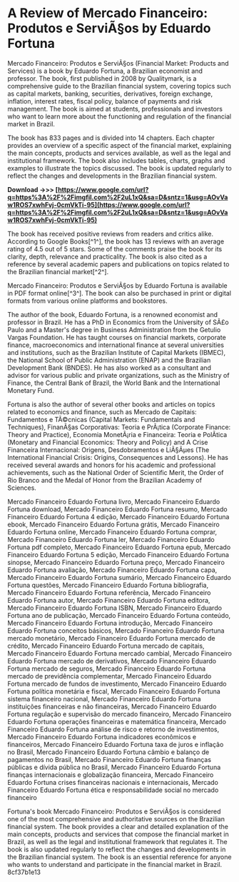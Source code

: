 
 
# A Review of Mercado Financeiro: Produtos e ServiÃ§os by Eduardo Fortuna
 
Mercado Financeiro: Produtos e ServiÃ§os (Financial Market: Products and Services) is a book by Eduardo Fortuna, a Brazilian economist and professor. The book, first published in 2008 by Qualitymark, is a comprehensive guide to the Brazilian financial system, covering topics such as capital markets, banking, securities, derivatives, foreign exchange, inflation, interest rates, fiscal policy, balance of payments and risk management. The book is aimed at students, professionals and investors who want to learn more about the functioning and regulation of the financial market in Brazil.
 
The book has 833 pages and is divided into 14 chapters. Each chapter provides an overview of a specific aspect of the financial market, explaining the main concepts, products and services available, as well as the legal and institutional framework. The book also includes tables, charts, graphs and examples to illustrate the topics discussed. The book is updated regularly to reflect the changes and developments in the Brazilian financial system.
 
**Download ->>> [https://www.google.com/url?q=https%3A%2F%2Fimgfil.com%2F2uL1xQ&sa=D&sntz=1&usg=AOvVaw1ROS7xwhFvj-0cmVkTi-95](https://www.google.com/url?q=https%3A%2F%2Fimgfil.com%2F2uL1xQ&sa=D&sntz=1&usg=AOvVaw1ROS7xwhFvj-0cmVkTi-95)**


 
The book has received positive reviews from readers and critics alike. According to Google Books[^1^], the book has 13 reviews with an average rating of 4.5 out of 5 stars. Some of the comments praise the book for its clarity, depth, relevance and practicality. The book is also cited as a reference by several academic papers and publications on topics related to the Brazilian financial market[^2^].
 
Mercado Financeiro: Produtos e ServiÃ§os by Eduardo Fortuna is available in PDF format online[^3^]. The book can also be purchased in print or digital formats from various online platforms and bookstores.
  
The author of the book, Eduardo Fortuna, is a renowned economist and professor in Brazil. He has a PhD in Economics from the University of SÃ£o Paulo and a Master's degree in Business Administration from the Getulio Vargas Foundation. He has taught courses on financial markets, corporate finance, macroeconomics and international finance at several universities and institutions, such as the Brazilian Institute of Capital Markets (IBMEC), the National School of Public Administration (ENAP) and the Brazilian Development Bank (BNDES). He has also worked as a consultant and advisor for various public and private organizations, such as the Ministry of Finance, the Central Bank of Brazil, the World Bank and the International Monetary Fund.
 
Fortuna is also the author of several other books and articles on topics related to economics and finance, such as Mercado de Capitais: Fundamentos e TÃ©cnicas (Capital Markets: Fundamentals and Techniques), FinanÃ§as Corporativas: Teoria e PrÃ¡tica (Corporate Finance: Theory and Practice), Economia MonetÃ¡ria e Financeira: Teoria e PolÃ­tica (Monetary and Financial Economics: Theory and Policy) and A Crise Financeira Internacional: Origens, Desdobramentos e LiÃ§Ãµes (The International Financial Crisis: Origins, Consequences and Lessons). He has received several awards and honors for his academic and professional achievements, such as the National Order of Scientific Merit, the Order of Rio Branco and the Medal of Honor from the Brazilian Academy of Sciences.
 
Mercado Financeiro Eduardo Fortuna livro,  Mercado Financeiro Eduardo Fortuna download,  Mercado Financeiro Eduardo Fortuna resumo,  Mercado Financeiro Eduardo Fortuna 4 edição,  Mercado Financeiro Eduardo Fortuna ebook,  Mercado Financeiro Eduardo Fortuna grátis,  Mercado Financeiro Eduardo Fortuna online,  Mercado Financeiro Eduardo Fortuna comprar,  Mercado Financeiro Eduardo Fortuna ler,  Mercado Financeiro Eduardo Fortuna pdf completo,  Mercado Financeiro Eduardo Fortuna epub,  Mercado Financeiro Eduardo Fortuna 5 edição,  Mercado Financeiro Eduardo Fortuna sinopse,  Mercado Financeiro Eduardo Fortuna preço,  Mercado Financeiro Eduardo Fortuna avaliação,  Mercado Financeiro Eduardo Fortuna capa,  Mercado Financeiro Eduardo Fortuna sumário,  Mercado Financeiro Eduardo Fortuna questões,  Mercado Financeiro Eduardo Fortuna bibliografia,  Mercado Financeiro Eduardo Fortuna referência,  Mercado Financeiro Eduardo Fortuna autor,  Mercado Financeiro Eduardo Fortuna editora,  Mercado Financeiro Eduardo Fortuna ISBN,  Mercado Financeiro Eduardo Fortuna ano de publicação,  Mercado Financeiro Eduardo Fortuna conteúdo,  Mercado Financeiro Eduardo Fortuna introdução,  Mercado Financeiro Eduardo Fortuna conceitos básicos,  Mercado Financeiro Eduardo Fortuna mercado monetário,  Mercado Financeiro Eduardo Fortuna mercado de crédito,  Mercado Financeiro Eduardo Fortuna mercado de capitais,  Mercado Financeiro Eduardo Fortuna mercado cambial,  Mercado Financeiro Eduardo Fortuna mercado de derivativos,  Mercado Financeiro Eduardo Fortuna mercado de seguros,  Mercado Financeiro Eduardo Fortuna mercado de previdência complementar,  Mercado Financeiro Eduardo Fortuna mercado de fundos de investimento,  Mercado Financeiro Eduardo Fortuna política monetária e fiscal,  Mercado Financeiro Eduardo Fortuna sistema financeiro nacional,  Mercado Financeiro Eduardo Fortuna instituições financeiras e não financeiras,  Mercado Financeiro Eduardo Fortuna regulação e supervisão do mercado financeiro,  Mercado Financeiro Eduardo Fortuna operações financeiras e matemática financeira,  Mercado Financeiro Eduardo Fortuna análise de risco e retorno de investimentos,  Mercado Financeiro Eduardo Fortuna indicadores econômicos e financeiros,  Mercado Financeiro Eduardo Fortuna taxa de juros e inflação no Brasil,  Mercado Financeiro Eduardo Fortuna câmbio e balanço de pagamentos no Brasil,  Mercado Financeiro Eduardo Fortuna finanças públicas e dívida pública no Brasil,  Mercado Financeiro Eduardo Fortuna finanças internacionais e globalização financeira,  Mercado Financeiro Eduardo Fortuna crises financeiras nacionais e internacionais,  Mercado Financeiro Eduardo Fortuna ética e responsabilidade social no mercado financeiro
 
Fortuna's book Mercado Financeiro: Produtos e ServiÃ§os is considered one of the most comprehensive and authoritative sources on the Brazilian financial system. The book provides a clear and detailed explanation of the main concepts, products and services that compose the financial market in Brazil, as well as the legal and institutional framework that regulates it. The book is also updated regularly to reflect the changes and developments in the Brazilian financial system. The book is an essential reference for anyone who wants to understand and participate in the financial market in Brazil.
 8cf37b1e13
 
